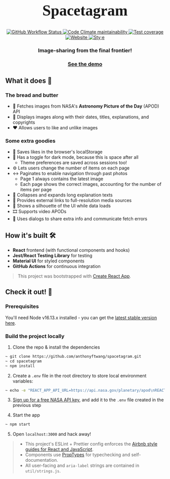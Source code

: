 <link href="https://fonts.googleapis.com/css2?family=Cookie&display=swap" rel="stylesheet">

<div align="center">
  <h1 style="font-family:Cookie;font-size:xxx-large">Spacetagram</h1>
  <a href="https://github.com/anthonyftwang/spacetagram/actions/workflows/app-build-test.yml">
    <img alt="GitHub Workflow Status" src="https://img.shields.io/github/workflow/status/anthonyftwang/spacetagram/app-build-test?logo=github">
  </a>
  <a href="https://codeclimate.com/github/anthonyftwang/spacetagram">
    <img alt="Code Climate maintainability" src="https://img.shields.io/codeclimate/maintainability/anthonyftwang/spacetagram?logo=code-climate">
  </a>
  <a href="https://codeclimate.com/github/anthonyftwang/spacetagram">
    <img alt="Test coverage" src="https://img.shields.io/codeclimate/coverage/anthonyftwang/spacetagram">
  </a>
  <a href="https://spacetagram-anthonyftwang.vercel.app">
    <img alt="Website" src="https://img.shields.io/website?url=https%3A%2F%2Fspacetagram-anthonyftwang.vercel.app">
  </a>
  <a href="https://github.com/airbnb/javascript">
    <img alt="Sty;e" src="https://img.shields.io/badge/code%20style-airbnb-blue">
  </a>
  <h3>Image-sharing from the final frontier!</h3>
  <h3><a href="https://spacetagram-anthonyftwang.vercel.app">See the demo</a></h3>
</div>

## What it does 👀

### The bread and butter

- 📸 Fetches images from NASA's **Astronomy Picture of the Day** (APOD) API
- 📅 Displays images along with their dates, titles, explanations, and copyrights
- ❤️ Allows users to like and unlike images

### Some extra goodies

- 💾 Saves likes in the browser's localStorage
- 🌙 Has a toggle for dark mode, because this is space after all
  - Theme preferences are saved across sessions too!
- ⚙️ Lets users change the number of items on each page
- ↔️ Paginates to enable navigation through past photos
  - Page 1 always contains the latest image
  - Each page shows the correct images, accounting for the number of items per page
- 🔽 Collapses and expands long explanation texts
- 🔗 Provides external links to full-resolution media sources
- 🔄 Shows a silhouette of the UI while data loads
- 🎞️ Supports video APODs
- 💬 Uses dialogs to share extra info and communicate fetch errors

## How it's built 🛠

- **React** frontend (with functional components and hooks)
- **Jest/React Testing Library** for testing
- **Material UI** for styled components
- **GitHub Actions** for continuous integration

> This project was bootstrapped with [Create React App](https://github.com/facebook/create-react-app).

## Check it out! 🧪

### Prerequisites

You'll need Node v16.13.x installed - you can get the [latest stable version here](https://nodejs.org/en/download/).

### Build the project locally

1. Clone the repo & install the dependencies

```sh
~ git clone https://github.com/anthonyftwang/spacetagram.git
~ cd spacetagram
~ npm install
```

2. Create a `.env` file in the root directory to store local environment variables:

```sh
~ echo -e "REACT_APP_API_URL=https://api.nasa.gov/planetary/apod\nREACT_APP_API_KEY=" > .env
```

3. [Sign up for a free NASA API key](https://api.nasa.gov/), and add it to the `.env` file created in the previous step

4. Start the app

```sh
~ npm start
```

5. Open `localhost:3000` and hack away!

> - This project's ESLint + Prettier config enforces the [Airbnb style guides for React and JavaScript](https://github.com/airbnb/javascript).
> - Components use [PropTypes](https://github.com/facebook/prop-types) for typechecking and self-documentation.
> - All user-facing and `aria-label` strings are contained in `util/strings.js`.
